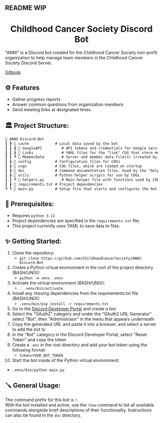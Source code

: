 ## README WIP
<h1 align="center">
  Childhood Cancer Society Discord Bot
</h1>

"ANNI" is a Discord bot created for the Childhood Cancer Society non-profit organization to help manage team members in the Childhood Cancer Society Discord Server.

[Gitbook](https://wiki.childhoodcancersociety.dev/)

## ⚙ Features

* Gather progress reports
* Answer common questions from organization members
* Send meeting links at designated times

## 🏛️ Project Structure:
```md
📂 ANNI-Discord-Bot
┃ ┣ 📂 cache            # Local data saved by the bot
┃ ┃ ┣ 📂 GoogleAPI         # API tokens and credentials for Google services (may be removed)
┃ ┃ ┣ 📂 Links             # YAML files for the "link" COG that store meeting link URLs
┃ ┃ ┗ 📂 MemberData        # Server and member data file(s) (created by view COG)
┃ ┣ 📂 config           # Configuration files for COGs
┃ ┣ 📂 cogs             # COG files, which are loaded on startup
┃ ┣ 📂 doc              # Command documentation files. Used by the "help" COG
┃ ┣ 📂 utils            # Python helper scripts for use by COGs
┃ ┃ ┗ 📙 helpers.py        # Main helper file with functions used by COGs
┃ ┣ 📄 requirements.txt # Project dependencies
┗ ┗ 📙 main.py          # Setup file that starts and configures the bot
```

## 📝 Prerequisites:
* Requires `python 3.11`
* Project dependencies are specified in the `requirements.txt` file. 
* This project currently uses YAML to save data to files.

## ✨ Getting Started:
1. Clone the repository:
   - `git clone https://github.com/ChildhoodCancerSociety/ANNI-Discord-Bot`
2. Create a Python virtual environment in the root of the project directory (BASH/UNIX):
   - `python -m venv .venv`
3. Activate the virtual environment (BASH/UNIX):
   - `. .venv/bin/activate`
4. Install any missing dependencies from the requirements.txt file (BASH/UNIX):
   - `.venv/bin/pip install -r requirements.txt`
5. Go to the [Discord Developer Portal](https://discord.com/developers/applications) and create a bot
6. Select the "OAuth2" category and under the "OAuth2 URL Generator" select "Bot", then "Administrator" in the menu that appears underneath
7. Copy the generated URL and paste it into a browser, and select a server to add the bot to
8. In the "Bot" category in the Discord Developer Portal, select "Reset Token" and copy the token
9. Create a `.env` in the root directory and add your bot token using the following format:
   - `token=YOUR_BOT_TOKEN`
10. Start the bot inside of the Python virtual environment:
   - `.venv/bin/python main.py`

## 🪛 General Usage:
The command prefix for this bot is `!`.  
With the bot installed and active, use the `!how` command to list all available commands alongside brief descriptions of their functionality. Instructions can also be found in the `doc` directory.